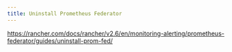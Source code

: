 ```yaml
---
title: Uninstall Prometheus Federator
---
```


https://rancher.com/docs/rancher/v2.6/en/monitoring-alerting/prometheus-federator/guides/uninstall-prom-fed/